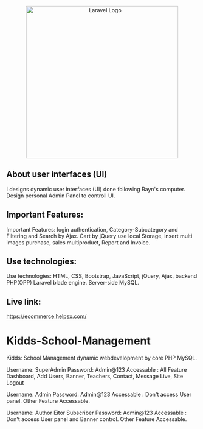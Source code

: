 <p align="center"><a href="https://laravel.com" target="_blank"><img src="https://raw.githubusercontent.com/laravel/art/master/logo-lockup/5%20SVG/2%20CMYK/1%20Full%20Color/laravel-logolockup-cmyk-red.svg" width="400" alt="Laravel Logo"></a></p>

## About user interfaces (UI)
I designs dynamic user interfaces (UI) done following Rayn's computer. Design personal Admin Panel to controll UI.


## Important Features:
Important Features: login authentication, Category-Subcategory and Filtering and Search by Ajax. Cart by jQuery use local Storage, insert multi images purchase, sales multiproduct, Report and Invoice.


## Use technologies:
Use technologies: HTML, CSS, Bootstrap, JavaScript, jQuery, Ajax, backend PHP(OPP) Laravel blade engine. Server-side MySQL.


## Live link:
https://ecommerce.helpsx.com/




# Kidds-School-Management
Kidds: School Management dynamic webdevelopment by core PHP MySQL.

Username: SuperAdmin
Password: Admin@123
Accessable : All Feature
Dashboard, Add Users, Banner, Teachers, Contact, Message Live, Site Logout

Username: Admin
Password: Admin@123
Accessable : Don't access User panel. Other Feature Accessable.

Username: Author Eitor Subscriber
Password: Admin@123
Accessable : Don't access User panel and Banner control. Other Feature Accessable.
